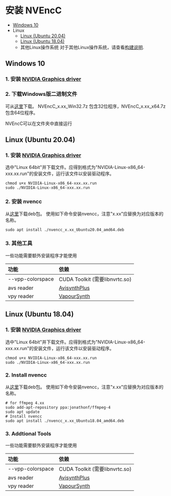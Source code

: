 
# 安装 NVEncC

- [Windows 10](#windows)
- Linux
  - [Linux (Ubuntu 20.04)](#linux-ubuntu-2004)
  - [Linux (Ubuntu 18.04)](#linux-ubuntu-1804)
  - 其他Linux操作系统 
    对于其他Linux操作系统，请查看[构建说明](./Build.cn.md).


## Windows 10

### 1. 安装 [NVIDIA Graphics driver](https://www.nvidia.com/Download/index.aspx)
### 2. 下载Windows版二进制文件  
可从[这里](https://github.com/rigaya/NVEnc/releases)下载。
NVEncC_x.xx_Win32.7z 包含32位程序，NVEncC_x.xx_x64.7z 包含64位程序。

NVEncC可以在文件夹中直接运行

## Linux (Ubuntu 20.04)

### 1. 安装 [NVIDIA Graphics driver](https://www.nvidia.com/Download/index.aspx)  
选中"Linux 64bit"并下载文件。应得到格式为"NVIDIA-Linux-x86_64-xxx.xx.run"的安装文件，运行该文件以安装驱动程序。
```Shell
chmod u+x NVIDIA-Linux-x86_64-xxx.xx.run
sudo ./NVIDIA-Linux-x86_64-xxx.xx.run
```

### 2. 安装 nvencc
从[这里](https://github.com/rigaya/NVEnc/releases)下载deb包。
使用如下命令安装nvencc，注意"x.xx"应替换为对应版本的名称。

```Shell
sudo apt install ./nvencc_x.xx_Ubuntu20.04_amd64.deb
```

### 3. 其他工具
  
一些功能需要额外安装程序才能使用

| 功能 | 依赖 |
|:--      |:--           |
| --vpp-colorspace | CUDA Toolkit (需要libnvrtc.so)                   |
| avs reader       | [AvisynthPlus](https://github.com/AviSynth/AviSynthPlus) |
| vpy reader       | [VapourSynth](https://www.vapoursynth.com/)              |

  
## Linux (Ubuntu 18.04)

### 1. 安装 [NVIDIA Graphics driver](https://www.nvidia.com/Download/index.aspx)  
选中"Linux 64bit"并下载文件。应得到格式为"NVIDIA-Linux-x86_64-xxx.xx.run"的安装文件，运行该文件以安装驱动程序。

```Shell
chmod u+x NVIDIA-Linux-x86_64-xxx.xx.run
sudo ./NVIDIA-Linux-x86_64-xxx.xx.run
```

### 2. Install nvencc
从[这里](https://github.com/rigaya/NVEnc/releases)下载deb包。
使用如下命令安装nvencc，注意"x.xx"应替换为对应版本的名称。

```Shell
# for ffmpeg 4.xx
sudo add-apt-repository ppa:jonathonf/ffmpeg-4
sudo apt update
# Install nvencc
sudo apt install ./nvencc_x.xx_Ubuntu18.04_amd64.deb
```

### 3. Addtional Tools

一些功能需要额外安装程序才能使用

| 功能 | 依赖 |
|:--      |:--           |
| --vpp-colorspace | CUDA Toolkit (需要libnvrtc.so)                   |
| avs reader       | [AvisynthPlus](https://github.com/AviSynth/AviSynthPlus) |
| vpy reader       | [VapourSynth](https://www.vapoursynth.com/)              |

  